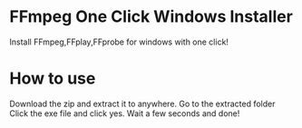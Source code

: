 # FFmpeg One Click Windows Installer
Install FFmpeg,FFplay,FFprobe for windows with one click!

# How to use
Download the zip and extract it to anywhere.
Go to the extracted folder
Click the exe file and click yes.
Wait a few seconds and done!
